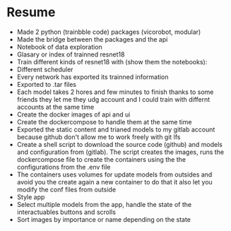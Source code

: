# Resume

- Made 2 python (trainbble code) packages (vicorobot, modular)
- Made the bridge between the packages and the api
- Notebook of data exploration
- Glasary or index of trainned resnet18
- Train different kinds of resnet18 with (show them the notebooks):
 - Different scheduler
 - Every network has exported its trainned information
 - Exported to .tar files
- Each model takes 2 hores and few minutes to finish
thanks to some friends they let me they udg account and I could train
with differnt accounts at the same time
- Create the docker images of api and ui
- Create the dockercompose to handle them at the same time
- Exported the static content and trianed models to my gitlab account
because github don't allow me to work freely with git lfs
- Create a shell script to download the source code (github)
and models and configuration from (gitlab). The script creates
the images, runs the dockercompose file to create the containers using
the the configurations from the .env file
- The containers uses volumes for update models from outsides
and avoid you the create again a new container to do that
it also let you modify the conf files from outside
- Style app
- Select multiple models from the app, handle the state of the interactuables buttons and scrolls
- Sort images by importance or name depending on the state
